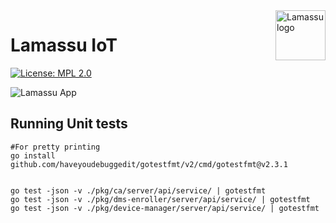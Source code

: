 <a href="https://www.lamassu.io/">
    <img src="assets/logo.png" alt="Lamassu logo" title="Lamassu" align="right" height="80" />
</a>

Lamassu IoT
===================
[![License: MPL 2.0](https://img.shields.io/badge/License-MPL%202.0-blue.svg)](http://www.mozilla.org/MPL/2.0/index.txt)

<img src="assets/lamassu-app.png" alt="Lamassu App" title="Lamassu" />


## Running Unit tests

```
#For pretty printing
go install github.com/haveyoudebuggedit/gotestfmt/v2/cmd/gotestfmt@v2.3.1


go test -json -v ./pkg/ca/server/api/service/ | gotestfmt
go test -json -v ./pkg/dms-enroller/server/api/service/ | gotestfmt
go test -json -v ./pkg/device-manager/server/api/service/ | gotestfmt
```